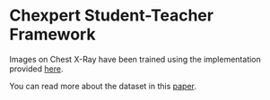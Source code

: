 # Chexpert Student-Teacher Framework

Images on Chest X-Ray have been trained using the implementation provided [here](https://github.com/abkds/DeepLearningImplementations/tree/master/DenseNet).

You can read more about the dataset in this [paper](https://arxiv.org/abs/1901.07031).
